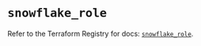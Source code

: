 # `snowflake_role`

Refer to the Terraform Registry for docs: [`snowflake_role`](https://registry.terraform.io/providers/snowflake-labs/snowflake/0.94.1/docs/resources/role).
